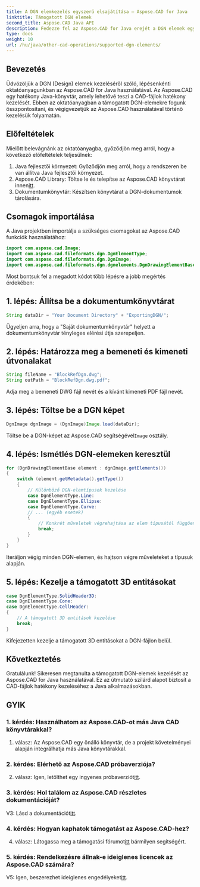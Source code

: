 ```yaml
---
title: A DGN elemkezelés egyszerű elsajátítása – Aspose.CAD for Java
linktitle: Támogatott DGN elemek
second_title: Aspose.CAD Java API
description: Fedezze fel az Aspose.CAD for Java erejét a DGN elemek egyszerű kezelésében. Lépésről lépésre haladó útmutatónk biztosítja a zökkenőmentes integrációt a CAD fájlfeldolgozáshoz.
type: docs
weight: 10
url: /hu/java/other-cad-operations/supported-dgn-elements/
---
```

## Bevezetés

Üdvözöljük a DGN (Design) elemek kezeléséről szóló, lépésenkénti oktatóanyagunkban az Aspose.CAD for Java használatával. Az Aspose.CAD egy hatékony Java-könyvtár, amely lehetővé teszi a CAD-fájlok hatékony kezelését. Ebben az oktatóanyagban a támogatott DGN-elemekre fogunk összpontosítani, és végigvezetjük az Aspose.CAD használatával történő kezelésük folyamatán.

## Előfeltételek

Mielőtt belevágnánk az oktatóanyagba, győződjön meg arról, hogy a következő előfeltételek teljesülnek:

1. Java fejlesztői környezet: Győződjön meg arról, hogy a rendszeren be van állítva Java fejlesztői környezet.
2.  Aspose.CAD Library: Töltse le és telepítse az Aspose.CAD könyvtárat innen[itt](https://releases.aspose.com/cad/java/).
3. Dokumentumkönyvtár: Készítsen könyvtárat a DGN-dokumentumok tárolására.

## Csomagok importálása

A Java projektben importálja a szükséges csomagokat az Aspose.CAD funkciók használatához:

```java
import com.aspose.cad.Image;
import com.aspose.cad.fileformats.dgn.DgnElementType;
import com.aspose.cad.fileformats.dgn.DgnImage;
import com.aspose.cad.fileformats.dgn.dgnelements.DgnDrawingElementBase;
```

Most bontsuk fel a megadott kódot több lépésre a jobb megértés érdekében:

## 1. lépés: Állítsa be a dokumentumkönyvtárat

```java
String dataDir = "Your Document Directory" + "ExportingDGN/";
```

Ügyeljen arra, hogy a "Saját dokumentumkönyvtár" helyett a dokumentumkönyvtár tényleges elérési útja szerepeljen.

## 2. lépés: Határozza meg a bemeneti és kimeneti útvonalakat

```java
String fileName = "BlockRefDgn.dwg";
String outPath = "BlockRefDgn.dwg.pdf";
```

Adja meg a bemeneti DWG fájl nevét és a kívánt kimeneti PDF fájl nevét.

## 3. lépés: Töltse be a DGN képet

```java
DgnImage dgnImage = (DgnImage)Image.load(dataDir);
```

 Töltse be a DGN-képet az Aspose.CAD segítségével`Image` osztály.

## 4. lépés: Ismétlés DGN-elemeken keresztül

```java
for (DgnDrawingElementBase element : dgnImage.getElements())
{
    switch (element.getMetadata().getType())
    {
        // Különböző DGN-elemtípusok kezelése
        case DgnElementType.Line:
        case DgnElementType.Ellipse:
        case DgnElementType.Curve:
        // ... (egyéb esetek)
        {
            // Konkrét műveletek végrehajtása az elem típusától függően
            break;
        }
    }
}
```

Iteráljon végig minden DGN-elemen, és hajtson végre műveleteket a típusuk alapján.

## 5. lépés: Kezelje a támogatott 3D entitásokat

```java
case DgnElementType.SolidHeader3D:
case DgnElementType.Cone:
case DgnElementType.CellHeader:
{
    // A támogatott 3D entitások kezelése
    break;
}
```

Kifejezetten kezelje a támogatott 3D entitásokat a DGN-fájlon belül.

## Következtetés

Gratulálunk! Sikeresen megtanulta a támogatott DGN-elemek kezelését az Aspose.CAD for Java használatával. Ez az útmutató szilárd alapot biztosít a CAD-fájlok hatékony kezeléséhez a Java alkalmazásokban.

## GYIK

### 1. kérdés: Használhatom az Aspose.CAD-ot más Java CAD könyvtárakkal?

1. válasz: Az Aspose.CAD egy önálló könyvtár, de a projekt követelményei alapján integrálhatja más Java könyvtárakkal.

### 2. kérdés: Elérhető az Aspose.CAD próbaverziója?

 2. válasz: Igen, letölthet egy ingyenes próbaverziót[itt](https://releases.aspose.com/).

### 3. kérdés: Hol találom az Aspose.CAD részletes dokumentációját?

 V3: Lásd a dokumentációt[itt](https://reference.aspose.com/cad/java/).

### 4. kérdés: Hogyan kaphatok támogatást az Aspose.CAD-hez?

 4. válasz: Látogassa meg a támogatási fórumot[itt](https://forum.aspose.com/c/cad/19) bármilyen segítségért.

### 5. kérdés: Rendelkezésre állnak-e ideiglenes licencek az Aspose.CAD számára?

 V5: Igen, beszerezhet ideiglenes engedélyeket[itt](https://purchase.aspose.com/temporary-license/).